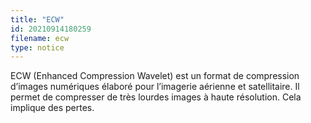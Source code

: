 ```yaml
---
title: "ECW"
id: 20210914180259
filename: ecw
type: notice
---
```


ECW (Enhanced Compression Wavelet) est un format de compression d’images numériques élaboré pour l’imagerie aérienne et satellitaire. Il permet de compresser de très lourdes images à haute résolution. Cela implique des pertes.


